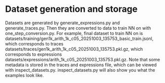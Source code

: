 # Dataset generation and storage
Datasets are generated by generate_expressions.py and generate_traces.py. Then they are converted to data to train NN on with one_step_conversion.py. For example, final dataset to train NN on is datasets/training/gen1k_arith_1k_c05_20251003_135753_basic_train.jsonl, which corresponds to traces datasets/traces/gen1k_arith_1k_c05_20251003_135753.pkl.gz, which corresponds to expressions datasets/expressions/arith_1k_c05_20251003_135753.pkl.gz. Note that some metadata is stored in the traces and expressions file, which can be viewed with inspect_datasets.py. inspect_datasets.py will also show you what the examples look like.
